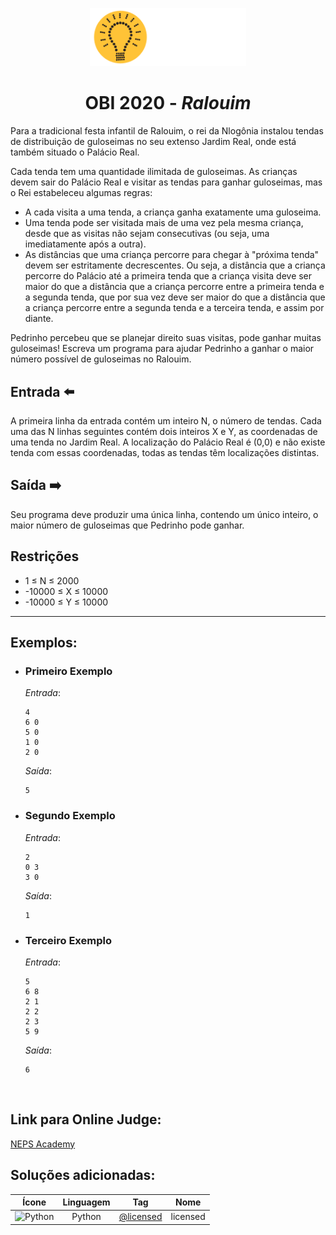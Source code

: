 <p align="center">
<img width="250px" src="../../../../docs/imagens/obi/logo-obi.svg"/> </p>

 <h1 align="center" style="font-weight: bold">OBI 2020 - <span style="font-style: italic"> Ralouim</span></h1>

Para a tradicional festa infantil de Ralouim, o rei da Nlogônia instalou tendas de distribuição de guloseimas no seu extenso Jardim Real, onde está também situado o Palácio Real.

Cada tenda tem uma quantidade ilimitada de guloseimas. As crianças devem sair do Palácio Real e visitar as tendas para ganhar guloseimas, mas o Rei estabeleceu algumas regras:

- A cada visita a uma tenda, a criança ganha exatamente uma guloseima.
- Uma tenda pode ser visitada mais de uma vez pela mesma criança, desde que as visitas não sejam consecutivas (ou seja, uma imediatamente após a outra).
- As distâncias que uma criança percorre para chegar à "próxima tenda" devem ser estritamente decrescentes. Ou seja, a distância que a criança percorre do Palácio até a primeira tenda que a criança visita deve ser maior do que a distância que a criança percorre entre a primeira tenda e a segunda tenda, que por sua vez deve ser maior do que a distância que a criança percorre entre a segunda tenda e a terceira tenda, e assim por diante.


Pedrinho percebeu que se planejar direito suas visitas, pode ganhar muitas guloseimas! Escreva um programa para ajudar Pedrinho a ganhar o maior número possível de guloseimas no Ralouim.

## Entrada ⬅️ 
A primeira linha da entrada contém um inteiro N, o número de tendas. Cada uma das N linhas seguintes contém dois inteiros X e Y, as coordenadas de uma tenda no Jardim Real. A localização do Palácio Real é (0,0) e não existe tenda com essas coordenadas, todas as tendas têm localizações distintas.

## Saída ➡️
Seu programa deve produzir uma única linha, contendo um único inteiro, o maior número de guloseimas que Pedrinho pode ganhar.

## Restrições
- 1 ≤ N ≤ 2000
- -10000 ≤ X ≤ 10000
- -10000 ≤ Y ≤ 10000


---
## Exemplos:

- ### Primeiro Exemplo
  *Entrada*:
  ```
  4
  6 0
  5 0
  1 0
  2 0
  ```
  *Saída*:
  ```
  5
  ```
- ### Segundo Exemplo
  *Entrada*:
  ```
  2
  0 3
  3 0
  ```
  *Saída*:
  ```
  1
  ```
- ### Terceiro Exemplo
  *Entrada*:
  ```
  5
  6 8
  2 1
  2 2
  2 3
  5 9
  ```
  *Saída*:
  ```
  6
  ```

<br/>

## Link para Online Judge:
[NEPS Academy](https://neps.academy/br/exercise/981)

## Soluções adicionadas:
| Ícone | Linguagem | Tag | Nome |
|:---:|:---:|:---:|:---:|
| <img width="100px" alt="Python" src="../../../../docs/recursos/ícones/python.svg"> | Python | [@licensed](https://github.com/licensed) | licensed |